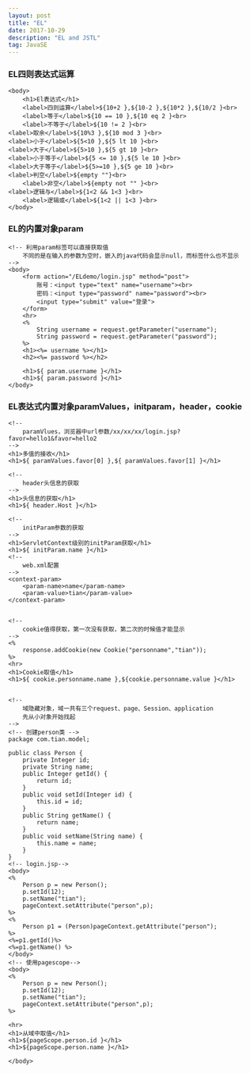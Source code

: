 ```yaml
---
layout: post
title: "EL"
date: 2017-10-29
description: "EL and JSTL"
tag: JavaSE
---
```


### EL四则表达式运算

    <body>
        <h1>El表达式</h1>
        <label>四则运算</label>${10+2 },${10-2 },${10*2 },${10/2 }<br>
        <label>等于</label>${10 == 10 },${10 eq 2 }<br>
        <label>不等于</label>${10 != 2 }<br>
    <label>取余</label>${10%3 },${10 mod 3 }<br>
    <label>小于</label>${5<10 },${5 lt 10 }<br>
    <label>大于</label>${5>10 },${5 gt 10 }<br>
    <label>小于等于</label>${5 <= 10 },${5 le 10 }<br>
    <label>大于等于</label>${5>=10 },${5 ge 10 }<br>
    <label>判空</label>${empty ""}<br>
        <label>非空</label>${empty not "" }<br>
    <label>逻辑与</label>${1<2 && 1<3 }<br>
        <label>逻辑或</label>${1<2 || 1<3 }<br>
    </body>

### EL的内置对象param

    <!-- 利用param标签可以直接获取值 
        不同的是在输入的参数为空时，嵌入的java代码会显示null，而标签什么也不显示
    -->
    <body>
        <form action="/ELdemo/login.jsp" method="post">
    	    账号：<input type="text" name="username"><br>
    	    密码：<input type="password" name="password"><br>
    	    <input type="submit" value="登录">
        </form>
        <hr>
        <%
    	    String username = request.getParameter("username");
    	    String password = request.getParameter("password");
        %>
        <h1><%= username %></h1>
        <h2><%= password %></h2>
    
        <h1>${ param.username }</h1>
        <h1>${ param.password }</h1>
    </body>

### EL表达式内置对象paramValues，initparam，header，cookie

    <!-- 
        paramVlues，浏览器中url参数/xx/xx/xx/login.jsp?favor=hello1&favor=hello2
    -->
    <h1>多值的接收</h1>
    <h1>${ paramValues.favor[0] },${ paramValues.favor[1] }</h1>
    
    <!--
        header头信息的获取
    -->
    <h1>头信息的获取</h1>
    <h1>${ header.Host }</h1>
    
    <!--
        initParam参数的获取
    -->
    <h1>ServletContext级别的initParam获取</h1>
    <h1>${ initParam.name }</h1>
    <!--
        web.xml配置
    -->
    <context-param>
		<param-name>name</param-name>
		<param-value>tian</param-value>
	</context-param>
	
	
	<!--
	    cookie值得获取，第一次没有获取，第二次的时候值才能显示
	-->
	<% 
    	response.addCookie(new Cookie("personname","tian"));
    %>
    <hr>
    <h1>Cookie取值</h1>
    <h1>${ cookie.personname.name },${cookie.personname.value }</h1>
    
    
    <!--
        域隐藏对象，域一共有三个request、page、Session、application
        先从小对象开始找起
    -->
    <!-- 创建person类 -->
    package com.tian.model;

    public class Person {
    	private Integer id;
	    private String name;
	    public Integer getId() {
		    return id;
	    }
	    public void setId(Integer id) {
		    this.id = id;
	    }
    	public String getName() {
		    return name;
	    }
	    public void setName(String name) {
		    this.name = name;
	    }
    }
    <!-- login.jsp-->
    <body>
    <%
   	    Person p = new Person();
    	p.setId(12);
   	    p.setName("tian");
   	    pageContext.setAttribute("person",p);
    %>
    <%
   	    Person p1 = (Person)pageContext.getAttribute("person");
    %>
    <%=p1.getId()%>
    <%=p1.getName() %>
    </body>
    <!-- 使用pagescope-->
    <body>
    <%
   	    Person p = new Person();
   	    p.setId(12);
   	    p.setName("tian");
    	pageContext.setAttribute("person",p);
    %>
    
    <hr>
    <h1>从域中取值</h1>
    <h1>${pageScope.person.id }</h1>
    <h1>${pageScope.person.name }</h1>
    
    </body>





